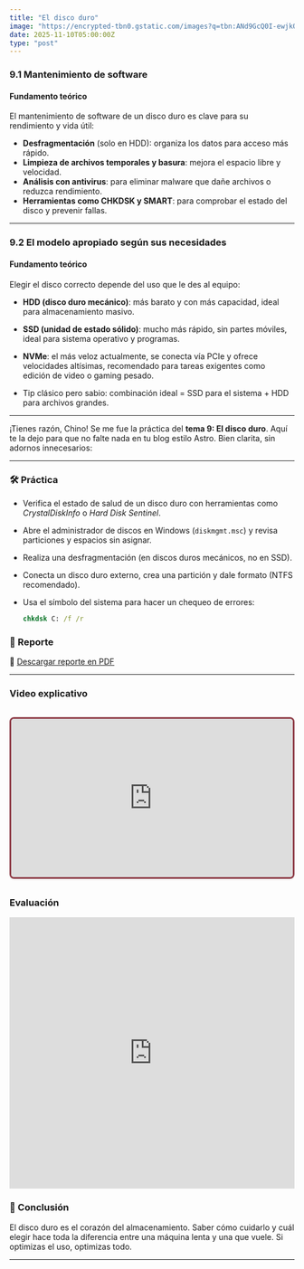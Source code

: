 ```yaml
---
title: "El disco duro"
image: "https://encrypted-tbn0.gstatic.com/images?q=tbn:ANd9GcQ0I-ewjkQtbxEPm45JLSSlQ7Dtx3tBczqeLQ&s"
date: 2025-11-10T05:00:00Z
type: "post"
---
```

### 9.1 Mantenimiento de software

#### Fundamento teórico
El mantenimiento de software de un disco duro es clave para su rendimiento y vida útil:
- **Desfragmentación** (solo en HDD): organiza los datos para acceso más rápido.
- **Limpieza de archivos temporales y basura**: mejora el espacio libre y velocidad.
- **Análisis con antivirus**: para eliminar malware que dañe archivos o reduzca rendimiento.
- **Herramientas como CHKDSK y SMART**: para comprobar el estado del disco y prevenir fallas.

---

### 9.2 El modelo apropiado según sus necesidades

#### Fundamento teórico
Elegir el disco correcto depende del uso que le des al equipo:
- **HDD (disco duro mecánico)**: más barato y con más capacidad, ideal para almacenamiento masivo.
- **SSD (unidad de estado sólido)**: mucho más rápido, sin partes móviles, ideal para sistema operativo y programas.
- **NVMe**: el más veloz actualmente, se conecta vía PCIe y ofrece velocidades altísimas, recomendado para tareas exigentes como edición de video o gaming pesado.

- Tip clásico pero sabio: combinación ideal = SSD para el sistema + HDD para archivos grandes.

---
¡Tienes razón, Chino! Se me fue la práctica del **tema 9: El disco duro**. Aquí te la dejo para que no falte nada en tu blog estilo Astro. Bien clarita, sin adornos innecesarios:

---

### 🛠 Práctica 

* Verifica el estado de salud de un disco duro con herramientas como *CrystalDiskInfo* o *Hard Disk Sentinel*.
* Abre el administrador de discos en Windows (`diskmgmt.msc`) y revisa particiones y espacios sin asignar.
* Realiza una desfragmentación (en discos duros mecánicos, no en SSD).
* Conecta un disco duro externo, crea una partición y dale formato (NTFS recomendado).
* Usa el símbolo del sistema para hacer un chequeo de errores:

  ```cmd
  chkdsk C: /f /r
  ```

### 📄 Reporte

📎 [Descargar reporte en PDF](./reportes/actualizar_equipo.pdf)

---

### Video explicativo
<div class="video-wrapper">
  <div class="video-container">
    <iframe
      src="https://www.youtube.com/embed/hjVu7Td6doI"
      frameborder="0"
      allow="accelerometer; autoplay; clipboard-write; encrypted-media; gyroscope; picture-in-picture"
      allowfullscreen
    ></iframe>
  </div>
</div>

<style>
  .video-wrapper {
    max-width: 800px;
    margin: 2rem auto;
    border: 3px solid #8e3b46; 
    border-radius: 0.5rem; 
    overflow: hidden;
    box-shadow: 0 1px 3px rgba(0,0,0,0.1); /* Sombra suave */
  }

  .video-container {
    position: relative;
    padding-bottom: 56.25%; /* Relación 16:9 */
    height: 0;
    overflow: hidden;
  }

  .video-container iframe {
    position: absolute;
    top: 0;
    left: 0;
    width: 100%;
    height: 100%;
  }
</style>


### Evaluación
<iframe width="640px" height="480px" src="https://forms.office.com/Pages/ResponsePage.aspx?id=gsNAcvN36kKVdjcJfbNi0FCkw5CfzlBNhis-3McxiZlUQ1A5WE9GWVVQV0hGSFQ4TVpMSlBWMTRCVC4u&embed=true" frameborder="0" marginwidth=xsx"0" marginheight="0" style="border: none; max-width:100%; max-height:100vh" allowfullscreen webkitallowfullscreen mozallowfullscreen msallowfullscreen> </iframe>

### 🧾 Conclusión

El disco duro es el corazón del almacenamiento. Saber cómo cuidarlo y cuál elegir hace toda la diferencia entre una máquina lenta y una que vuele. Si optimizas el uso, optimizas todo.

---